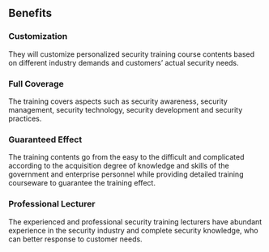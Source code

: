 ## Benefits

### Customization

  They will customize personalized security training course contents based on different industry demands and customers’ actual security needs.

### Full Coverage

  The training covers aspects such as security awareness, security management, security technology, security development and security practices.

### Guaranteed Effect

  The training contents go from the easy to the difficult and complicated according to the acquisition degree of knowledge and skills of the government and enterprise personnel while providing detailed training courseware to guarantee the training effect.

### Professional Lecturer

  The experienced and professional security training lecturers have abundant experience in the security industry and complete security knowledge, who can better response to customer needs.
